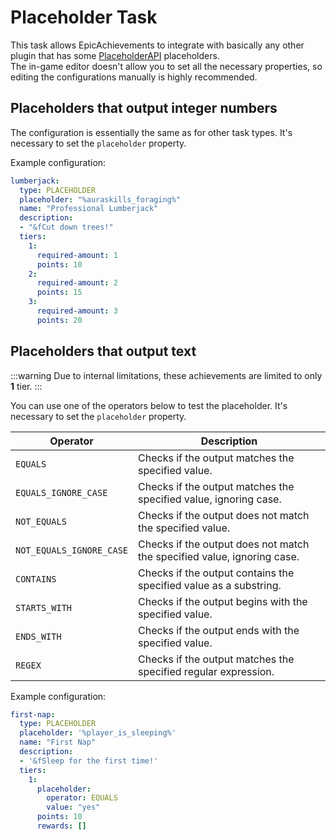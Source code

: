 # Placeholder Task

This task allows EpicAchievements to integrate with basically any other plugin that has some [PlaceholderAPI](https://www.spigotmc.org/resources/placeholderapi.6245/) placeholders. <br/>
The in-game editor doesn't allow you to set all the necessary properties, so editing the configurations manually is highly recommended.

## Placeholders that output integer numbers

The configuration is essentially the same as for other task types. It's necessary to set the `placeholder` property.

Example configuration:

```yaml title="achievements/survival/achievements.yml"
lumberjack:
  type: PLACEHOLDER
  placeholder: "%auraskills_foraging%"
  name: "Professional Lumberjack"
  description:
  - "&fCut down trees!"
  tiers:
    1:
      required-amount: 1
      points: 10
    2:
      required-amount: 2
      points: 15
    3:
      required-amount: 3
      points: 20
```

## Placeholders that output text

:::warning
Due to internal limitations, these achievements are limited to only **1** tier.
:::

You can use one of the operators below to test the placeholder. It's necessary to set the `placeholder` property.

| Operator                 | Description                                                             |
|--------------------------|-------------------------------------------------------------------------|
| `EQUALS`                 | Checks if the output matches the specified value.                       |
| `EQUALS_IGNORE_CASE`     | Checks if the output matches the specified value, ignoring case.        |
| `NOT_EQUALS`             | Checks if the output does not match the specified value.                |
| `NOT_EQUALS_IGNORE_CASE` | Checks if the output does not match the specified value, ignoring case. |
| `CONTAINS`               | Checks if the output contains the specified value as a substring.       |
| `STARTS_WITH`            | Checks if the output begins with the specified value.                   |
| `ENDS_WITH`              | Checks if the output ends with the specified value.                     |
| `REGEX`                  | Checks if the output matches the specified regular expression.          |

Example configuration:

```yaml title="achievements/survival/achievements.yml"
first-nap:
  type: PLACEHOLDER
  placeholder: '%player_is_sleeping%'
  name: "First Nap"
  description:
  - '&fSleep for the first time!'
  tiers:
    1:
      placeholder:
        operator: EQUALS
        value: "yes"
      points: 10
      rewards: []
```